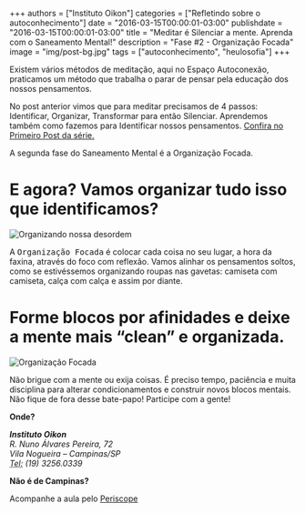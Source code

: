 +++
authors = ["Instituto Oikon"]
categories = ["Refletindo sobre o autoconhecimento"]
date = "2016-03-15T00:00:01-03:00"
publishdate = "2016-03-15T00:00:01-03:00"
title = "Meditar é Silenciar a mente. Aprenda com o Saneamento Mental!"
description = "Fase #2 - Organização Focada"
image = "img/post-bg.jpg"
tags = ["autoconhecimento", "heulosofia"]
+++

Existem vários métodos de meditação, aqui no Espaço Autoconexão, praticamos um método que trabalha o parar de pensar pela educação dos nossos pensamentos.

No post anterior vimos que para meditar precisamos de 4 passos: Identificar, Organizar, Transformar para então Silenciar. Aprendemos também como fazemos para Identificar nossos pensamentos. [Confira no Primeiro Post da série.](http://blog.autoconexao.org.br/post/2015/10/saneamento-mental-varredura/)


A segunda fase do Saneamento Mental é a Organização Focada.

# E agora? Vamos organizar tudo isso que identificamos?

![Organizando nossa desordem](https://s3-sa-east-1.amazonaws.com/blog.autoconexao.org.br/img/2016/03/organizacao-focada-a-mente-antes.jpg)

A <kbd>Organização Focada</kbd> é colocar cada coisa no seu lugar, a hora da faxina, através do foco com reflexão. Vamos alinhar os pensamentos soltos, como se estivéssemos organizando roupas nas gavetas: camiseta com camiseta, calça com calça e assim por diante.


# Forme blocos por afinidades e deixe a mente mais “clean” e organizada.  

![Organização Focada](https://s3-sa-east-1.amazonaws.com/blog.autoconexao.org.br/img/2016/03/oraganizacao-focada.jpg)

Não brigue com a mente ou exija coisas. É preciso tempo, paciência e muita disciplina para alterar condicionamentos e construir novos blocos mentais.
 
Não fique de fora desse bate-papo! Participe com a gente!

**Onde?**

<address>
  <strong>Instituto Oikon</strong><br>
  R. Nuno Álvares Pereira, 72<br>
  Vila Nogueira – Campinas/SP<br>
  <abbr title="Phone">Tel:</abbr> (19) 3256.0339
</address>


**Não é de Campinas?**

Acompanhe a aula pelo [Periscope][a41c6f3b]

  [a41c6f3b]: https://www.periscope.tv/ "Periscope"
